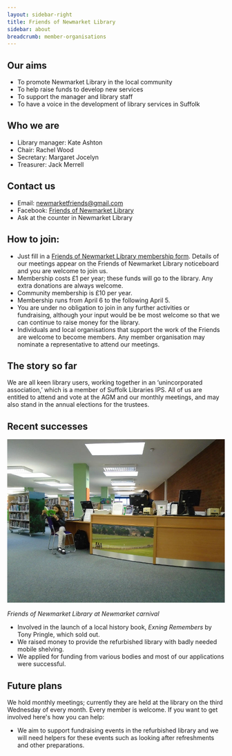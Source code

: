 ```yaml
---
layout: sidebar-right
title: Friends of Newmarket Library
sidebar: about
breadcrumb: member-organisations
---
```

## Our aims

* To promote Newmarket Library in the local community
* To help raise funds to develop new services
* To support the manager and library staff
* To have a voice in the development of library services in Suffolk

## Who we are

* Library manager: Kate Ashton
* Chair: Rachel Wood
* Secretary: Margaret Jocelyn
* Treasurer: Jack Merrell

## Contact us

* Email: newmarketfriends@gmail.com
* Facebook: [Friends of Newmarket Library](http://www.facebook.com/friendsofnewmarketlibrary)
* Ask at the counter in Newmarket Library

## How to join:

* Just fill in a [Friends of Newmarket Library membership form](/assets/pdf/friends-of-newmarket-library-membership-form.pdf). Details of our meetings appear on the Friends of Newmarket Library noticeboard and you are welcome to join us.
* Membership costs £1 per year; these funds will go to the library. Any extra donations are always welcome.
* Community membership is £10 per year.
* Membership runs from April 6 to the following April 5.
* You are under no obligation to join in any further activities or fundraising, although your input would be be most welcome so that we can continue to raise money for the library.
* Individuals and local organisations that support the work of the Friends are welcome to become members. Any member organisation may nominate a representative to attend our meetings.

## The story so far

​We are all keen library users, working together in an ‘unincorporated association,’ which is a member of Suffolk Libraries IPS. All of us are entitled to attend and vote at the AGM and our monthly meetings, and may also stand in the annual elections for the trustees.

## Recent successes

![The refurbished library October 2016](/images/branches/newmarket-library-2.jpg)

*Friends of Newmarket Library at Newmarket carnival*

* Involved in the launch of a local history book, <cite>Exning Remembers</cite> by Tony Pringle, which sold out.
* We raised money to provide the refurbished library with badly needed mobile shelving.
* We applied for funding from various bodies and most of our applications were successful.

## Future plans

We hold monthly meetings; currently they are held at the library on the third Wednesday of every month. Every member is welcome. If you want to get involved here's how you can help:

* We aim to support fundraising events in the refurbished library and we will need helpers for these events such as looking after refreshments and other preparations.
